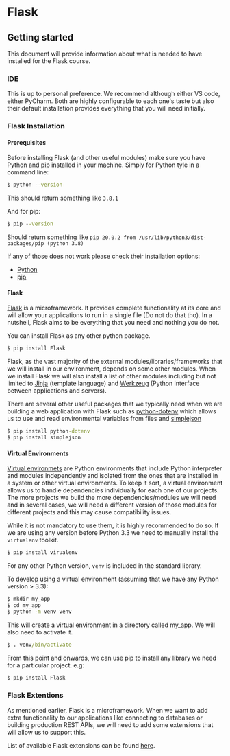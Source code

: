 # Flask


## Getting started

This document will provide information about what is needed to have installed for the Flask course.
 

### IDE

This is up to personal preference. We recommend although either VS code, either PyCharm. Both are highly configurable to each one's taste but also their default installation provides everything that you will need initially. 


### Flask Installation

#### Prerequisites

Before installing Flask (and other useful modules) make sure you have Python and pip installed in your machine.
Simply for Python tyle in a command line:

```cmd
$ python --version
```

This should return something like `3.8.1`

And for pip:

```cmd
$ pip --version
```

Should return something like `pip 20.0.2 from /usr/lib/python3/dist-packages/pip (python 3.8)`

If any of those does not work please check their installation options:
- [Python](https://www.python.org/downloads/)
- [pip](https://pip.pypa.io/en/stable/installing/)


#### Flask

[Flask](https://flask.palletsprojects.com/en/1.1.x/) is a microframework. It provides complete functionality at its core and will allow your applications to run in a single file (Do not do that tho). In a nutshell, Flask aims to be everything that you need and nothing you do not. 

You can install Flask as any other python package. 

```cmd
$ pip install Flask
```

Flask, as the vast majority of the external modules/libraries/frameworks that we will install in our environment, depends on some other modules. When we install Flask we will also install a list of other modules including but not limited to [Jinja](https://palletsprojects.com/p/jinja/) (template language) and [Werkzeug](https://palletsprojects.com/p/werkzeug/) (Python interface between applications and servers).

There are several other useful packages that we typically need when we are building a web application with Flask such as [python-dotenv](https://github.com/theskumar/python-dotenv#readme) which allows us to use and read environmental variables from files and [simplejson](https://simplejson.readthedocs.io/en/latest/)

```cmd
$ pip install python-dotenv
$ pip install simplejson
```

#### Virtual Environments

[Virtual environmets](https://docs.python.org/3/library/venv.html#) are Python environments that include Python interpreter and modules independently and isolated from the ones that are installed in a system or other virtual environments. 
To keep it sort, a virtual environment allows us to handle dependencies individually for each one of our projects. The more projects we build the more dependencies/modules we will need and in several cases, we will need a different version of those modules for different projects and this may cause compatibility issues. 

While it is not mandatory to use them, it is highly recommended to do so. If we are using any version before Python 3.3 we need to manually install the `virtualenv` toolkit. 

```cmd
$ pip install virualenv
```

For any other Python version, `venv` is included in the standard library. 

To develop using a virtual environment (assuming that we have any Python version > 3.3):


```cmd
$ mkdir my_app
$ cd my_app
$ python -m venv venv
```

This will create a virtual environment in a directory called my_app. We will also need to activate it.

```cmd
$ . venv/bin/activate
```
From this point and onwards, we can use pip to install any library we need for a particular project.
e.g:
```cmd
$ pip install Flask
```

### Flask Extentions

As mentioned earlier, Flask is a microframework. When we want to add extra functionality to our applications like connecting to databases or building production REST APIs, we will need to add some extensions that will allow us to support this.

List of available Flask extensions can be found [here](https://pypi.org/search/?c=Framework+%3A%3A+Flask).



